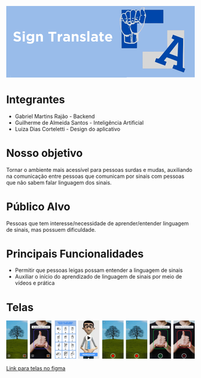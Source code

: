![Sign Translate logo](/docs/Imgs/Logomain.png "SignTranslate Logo")

#  Integrantes
* Gabriel Martins Rajão - Backend
* Guilherme de Almeida Santos - Inteligência Artificial
* Luiza Dias Corteletti - Design do aplicativo

# Nosso objetivo
Tornar o ambiente mais acessível para pessoas surdas e mudas, auxiliando na comunicação entre pessoas que comunicam por sinais com pessoas que não sabem falar linguagem dos sinais.

# Público Alvo

Pessoas que tem interesse/necessidade de aprender/entender linguagem de sinais, mas possuem dificuldade.

# Principais Funcionalidades

* Permitir que pessoas leigas possam entender a linguagem de sinais 
* Auxiliar o início do aprendizado de linguagem de sinais por meio de vídeos e prática

# Telas

![SignTranslate telas](/docs/Imgs/Telas.png "SignTranslate telas design")

[Link para telas no figma](https://www.figma.com/design/OgtVQmGuoYMwMdPyrxCU3g/Trabalho-LDDM?node-id=0-1&t=hYrtVM12sIpeXX0u-1)

